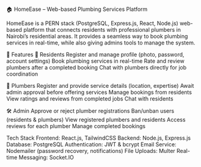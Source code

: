 🏠 HomeEase – Web-based Plumbing Services Platform

HomeEase is a PERN stack (PostgreSQL, Express.js, React, Node.js) web-based platform
that connects residents with professional plumbers in Nairobi’s residential areas.
It provides a seamless way to book plumbing services in real-time, while also 
giving admins tools to manage the system.

🚀 Features
👤 Residents
Register and manage profile (photo, password, account settings)
Book plumbing services in real-time
Rate and review plumbers after a completed booking
Chat with plumbers directly for job coordination

🔧 Plumbers
Register and provide service details (location, expertise)
Await admin approval before offering services
Manage bookings from residents
View ratings and reviews from completed jobs
Chat with residents

🛠️ Admin
Approve or reject plumber registrations
Ban/unban users (residents & plumbers)
View registered plumbers and residents
Access reviews for each plumber
Manage completed bookings

Tech Stack
Frontend: React.js, TailwindCSS
Backend: Node.js, Express.js
Database: PostgreSQL
Authentication: JWT & bcrypt
Email Service: Nodemailer (password recovery, notifications)
File Uploads: Multer 
Real-time Messaging: Socket.IO
